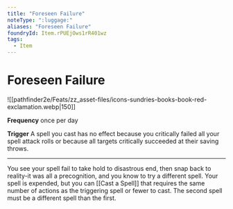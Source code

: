 ```yaml
---
title: "Foreseen Failure"
noteType: ":luggage:"
aliases: "Foreseen Failure"
foundryId: Item.rPUEjOws1rR401wz
tags:
  - Item
---
```


# Foreseen Failure
![[pathfinder2e/Feats/zz_asset-files/icons-sundries-books-book-red-exclamation.webp|150]]

**Frequency** once per day

**Trigger** A spell you cast has no effect because you critically failed all your spell attack rolls or because all targets critically succeeded at their saving throws.

* * *

You see your spell fail to take hold to disastrous end, then snap back to reality-it was all a precognition, and you know to try a different spell. Your spell is expended, but you can [[Cast a Spell]] that requires the same number of actions as the triggering spell or fewer to cast. The second spell must be a different spell than the first.
